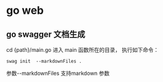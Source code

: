 # go web 

## go swagger 文档生成
cd {path}/main.go  进入 main 函数所在的目录， 执行如下命令：
```shell
swag init  --markdownFiles .
```
参数--markdownFiles 支持markdown 参数